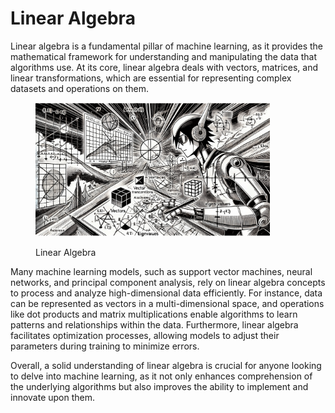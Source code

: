 # Linear Algebra

Linear algebra is a fundamental pillar of machine learning, as it provides the mathematical framework for understanding and manipulating the data that algorithms use. At its core, linear algebra deals with vectors, matrices, and linear transformations, which are essential for representing complex datasets and operations on them.

<div align="left"><figure><img src="../../../.gitbook/assets/ml-linear-algebra-min.png" alt="" width="375"><figcaption><p>Linear Algebra</p></figcaption></figure></div>

Many machine learning models, such as support vector machines, neural networks, and principal component analysis, rely on linear algebra concepts to process and analyze high-dimensional data efficiently. For instance, data can be represented as vectors in a multi-dimensional space, and operations like dot products and matrix multiplications enable algorithms to learn patterns and relationships within the data. Furthermore, linear algebra facilitates optimization processes, allowing models to adjust their parameters during training to minimize errors.

Overall, a solid understanding of linear algebra is crucial for anyone looking to delve into machine learning, as it not only enhances comprehension of the underlying algorithms but also improves the ability to implement and innovate upon them.
